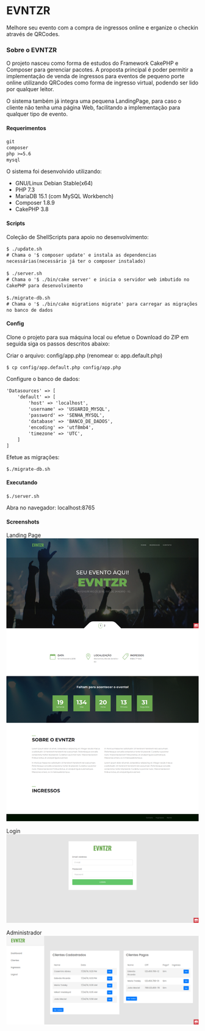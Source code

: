 # EVNTZR

Melhore seu evento com a compra de ingressos online e erganize o checkin através de QRCodes.

### Sobre o EVNTZR
O projeto nasceu como forma de estudos do Framework CakePHP e Composer para gerenciar pacotes. A proposta principal
é poder permitir a implementação de venda de ingressos para eventos de pequeno porte online utilizando QRCodes como
forma de ingresso virtual, podendo ser lido por qualquer leitor.

O sistema também já integra uma pequena LandingPage, para caso o cliente não tenha uma página Web, facilitando a implementação
para qualquer tipo de evento.

#### Requerimentos
```
git
composer
php >=5.6
mysql
```
O sistema foi desenvolvido utilizando:
* GNU/Linux Debian Stable(x64)
* PHP 7.3
* MariaDB 15.1 (com MySQL Workbench)
* Composer 1.8.9
* CakePHP 3.8

#### Scripts
Coleção de ShellScripts para apoio no desenvolvimento:
```
$ ./update.sh
# Chama o '$ composer update' e instala as dependencias necessárias(necessário já ter o composer instalado)

$ ./server.sh
# Chama o '$ ./bin/cake server' e inicia o servidor web imbutido no CakePHP para desenvolvimento

$./migrate-db.sh
# Chama o '$ ./bin/cake migrations migrate' para carregar as migrações no banco de dados
```

#### Config
Clone o projeto para sua máquina local ou efetue o Download do ZIP em seguida siga os passos descritos abaixo:

Criar o arquivo: config/app.php (renomear o: app.default.php)
```
$ cp config/app.default.php config/app.php
```

Configure o banco de dados:
```
'Datasources' => [
    'default' => [
        'host' => 'localhost',
        'username' => 'USUARIO_MYSQL',
        'password' => 'SENHA_MYSQL',
        'database' => 'BANCO_DE_DADOS',
        'encoding' => 'utf8mb4',
        'timezone' => 'UTC',
    ]
]
```

Efetue as migrações:
```
$./migrate-db.sh
```

#### Executando
```
$./server.sh
```
Abra no navegador: localhost:8765

#### Screenshots
Landing Page
![1](https://github.com/gustavokuklinski/evntzr/raw/master/webroot/img/evntzr-img1.png)

Login
![2](https://github.com/gustavokuklinski/evntzr/raw/master/webroot/img/evntzr-img2.png)

Administrador
![3](https://github.com/gustavokuklinski/evntzr/raw/master/webroot/img/evntzr-img3.png)
